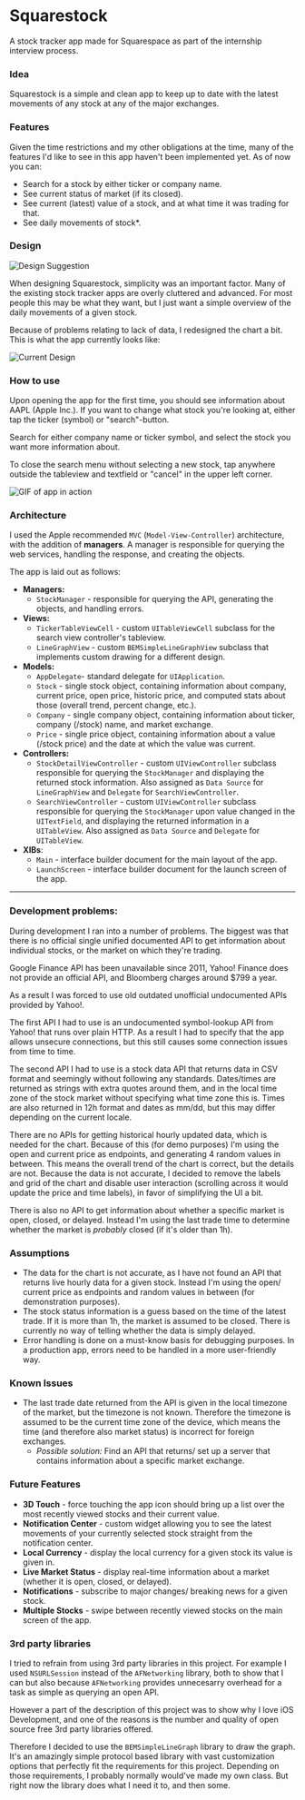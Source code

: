 # Squarestock
A stock tracker app made for Squarespace as part of the internship interview process.

### Idea
Squarestock is a simple and clean app to keep up to date with the latest movements of any stock at any of the major exchanges. 

### Features
Given the time restrictions and my other obligations at the time, many of the features I'd like to see in this app haven't been implemented yet. As of now you can:

* Search for a stock by either ticker or company name.
* See current status of market (if its closed).
* See current (latest) value of a stock, and at what time it was trading for that.
* See daily movements of stock*. 

### Design
![Design Suggestion](design1.png)

When designing Squarestock, simplicity was an important factor. Many of the existing stock tracker apps are overly cluttered and advanced. For most people this may be what they want, but I just want a simple overview of the daily movements of a given stock.

Because of problems relating to lack of data, I redesigned the chart a bit. This is what the app currently looks like:

![Current Design](design2.png)

### How to use
Upon opening the app for the first time, you should see information about AAPL (Apple Inc.). If you want to change what stock you're looking at, either tap the ticker (symbol) or "search"-button.

Search for either company name or ticker symbol, and select the stock you want more information about. 

To close the search menu without selecting a new stock, tap anywhere outside the tableview and textfield or "cancel" in the upper left corner.

![GIF of app in action](squarestock.gif)

### Architecture
I used the Apple recommended `MVC` (`Model-View-Controller`) architecture, with the addition of **managers**. A manager is responsible for querying the web services, handling the response, and creating the objects.

The app is laid out as follows:

* **Managers:**
	* `StockManager` - responsible for querying the API, generating the objects, and handling errors.
* **Views:**
	* `TickerTableViewCell` - custom `UITableViewCell` subclass for the search view controller's tableview.
	* `LineGraphView` - custom `BEMSimpleLineGraphView` subclass that implements custom drawing for a different design.
* **Models:**
	* `AppDelegate`- standard delegate for `UIApplication`.
	* `Stock` - single stock object, containing information about company, current price, open price, historic price, and computed stats about those (overall trend, percent change, etc.).
	* `Company` - single company object, containing information about ticker, company (/stock) name, and market exchange.
	* `Price` - single price object, containing information about a value (/stock price) and the date at which the value was current.
* **Controllers:**
	* `StockDetailViewController` - custom `UIViewController` subclass responsible for querying the `StockManager` and displaying the returned stock information. Also assigned as `Data Source` for `LineGraphView` and `Delegate` for `SearchViewController`. 
	* `SearchViewController` - custom `UIViewController` subclass responsible for querying the `StockManager` upon value changed in the `UITextField`, and displaying the returned information in a `UITableView`. Also assigned as `Data Source` and `Delegate` for `UITableView`.
* **XIBs**:
	* `Main` - interface builder document for the main layout of the app.
	* `LaunchScreen` - interface builder document for the launch screen of the app.


---

### Development problems:
During development I ran into a number of problems. The biggest was that there is no official single unified documented API to get information about individual stocks, or the market on which they're trading.

Google Finance API has been unavailable since 2011, Yahoo! Finance does not provide an official API, and Bloomberg charges around $799 a year. 

As a result I was forced to use old outdated unofficial undocumented APIs provided by Yahoo!.

The first API I had to use is an undocumented symbol-lookup API from Yahoo! that runs over plain HTTP. As a result I had to specify that the app allows unsecure connections, but this still causes some connection issues from time to time.

The second API I had to use is a stock data API that returns data in CSV format and seemingly without  following any standards. Dates/times are returned as strings with extra quotes around them, and in the local time zone of the stock market without specifying what time zone this is. Times are also returned in 12h format and dates as mm/dd, but this may differ depending on the current locale.

There are no APIs for getting historical hourly updated data, which is needed for the chart. Because of this (for demo purposes) I'm using the open and current price as endpoints, and generating 4 random values in between. This means the overall trend of the chart is correct, but the details are not. Because the data is not accurate, I decided to remove the labels and grid of the chart and disable user interaction (scrolling across it would update the price and time labels), in favor of simplifying the UI a bit.

There is also no API to get information about whether a specific market is open, closed, or delayed. Instead I'm using the last trade time to determine whether the market is *probably* closed (if it's older than 1h).

### Assumptions
* The data for the chart is not accurate, as I have not found an API that returns live hourly data for a given stock. Instead I'm using the open/ current price as endpoints and random values in between (for demonstration purposes).
* The stock status information is a guess based on the time of the latest trade. If it is more than 1h, the market is assumed to be closed. There is currently no way of telling whether the data is simply delayed. 
* Error handling is done on a must-know basis for debugging purposes. In a production app, errors need to be handled in a more user-friendly way. 

### Known Issues
* The last trade date returned from the API is given in the local timezone of the market, but the timezone is not known. Therefore the timezone is assumed to be the current time zone of the device, which means the time (and therefore also market status) is incorrect for foreign exchanges.
	* *Possible solution:* Find an API that returns/ set up a server that contains information about a specific market exchange.

### Future Features
* **3D Touch** - force touching the app icon should bring up a list over the most recently viewed stocks and their current value.
* **Notification Center** - custom widget allowing you to see the latest movements of your currently selected stock straight from the notification center.
* **Local Currency** - display the local currency for a given stock its value is given in.
* **Live Market Status** - display real-time information about a market (whether it is open, closed, or delayed). 
* **Notifications** - subscribe to major changes/ breaking news for a given stock.
* **Multiple Stocks** - swipe between recently viewed stocks on the main screen of the app. 

### 3rd party libraries
I tried to refrain from using 3rd party libraries in this project. For example I used `NSURLSession` instead of the `AFNetworking` library, both to show that I can but also because `AFNetworking` provides unnecesarry overhead for a task as simple as querying an open API. 

However a part of the description of this project was to show why I love iOS Development, and one of the reasons is the number and quality of open source free 3rd party libraries offered. 

Therefore I decided to use the `BEMSimpleLineGraph` library to draw the graph. It's an amazingly simple protocol based library with vast customization options that perfectly fit the requirements for this project. Depending on those requirements, I probably normally would've made my own class. But right now the library does what I need it to, and then some. 
